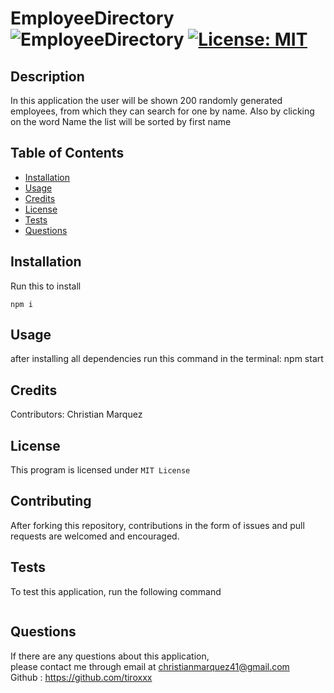 # EmployeeDirectory ![EmployeeDirectory](https://img.shields.io/github/languages/top/tiroxxx/EmployeeDirectory) [![License: MIT](https://img.shields.io/badge/License-MIT-yellow.svg)](https://opensource.org/licenses/MIT)
  ## Description 
  In this application the user will be shown 200 randomly generated employees, from which they can search for one by name. Also by clicking on the word Name the list will be sorted by first name
  ## Table of Contents
  
  * [Installation](#installation)
  * [Usage](#usage)
  * [Credits](#credits)
  * [License](#license)
  * [Tests](#tests)
  * [Questions](#questions)
  
  ## Installation
  Run this to install
  <pre><code>npm i</code></pre>
  
  ## Usage
  after installing all dependencies run this command in the terminal: npm start

  ## Credits
  Contributors: Christian Marquez
  
  ## License
  This program is licensed under <code>MIT License</code>
  
  ## Contributing
  After forking this repository, contributions in the form of issues and pull requests are welcomed and encouraged.

  ## Tests
  To test this application, run the following command
  <pre><code></code></pre>

  ## Questions
  If there are any questions about this application, <br>
  please contact me through email at christianmarquez41@gmail.com  <br>
  Github : https://github.com/tiroxxx
  
